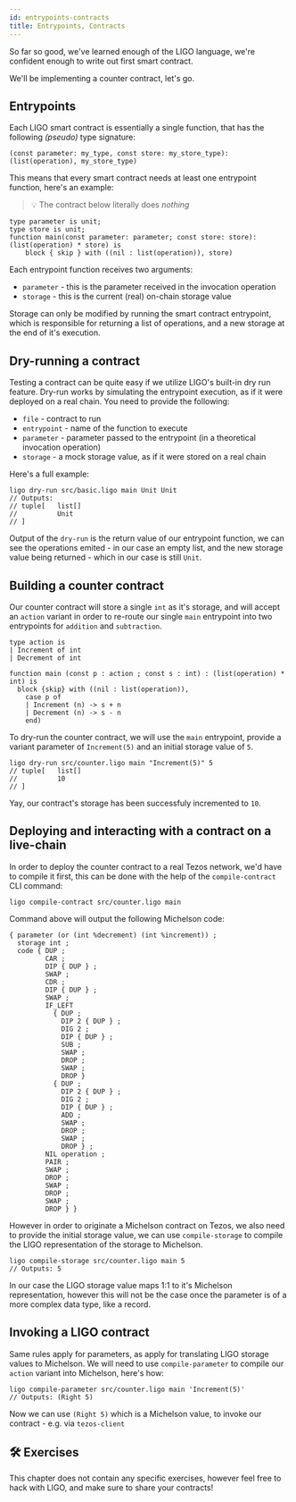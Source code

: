 ```yaml
---
id: entrypoints-contracts
title: Entrypoints, Contracts
---
```


So far so good, we've learned enough of the LIGO language, we're confident enough to write out first smart contract.

We'll be implementing a counter contract, let's go.

## Entrypoints

Each LIGO smart contract is essentially a single function, that has the following *(pseudo)* type signature:

```
(const parameter: my_type, const store: my_store_type): (list(operation), my_store_type)
```

This means that every smart contract needs at least one entrypoint function, here's an example:

> 💡 The contract below literally does *nothing*

```
type parameter is unit;
type store is unit;
function main(const parameter: parameter; const store: store): (list(operation) * store) is
    block { skip } with ((nil : list(operation)), store)
```

Each entrypoint function receives two arguments:
- `parameter` - this is the parameter received in the invocation operation
- `storage` - this is the current (real) on-chain storage value

Storage can only be modified by running the smart contract entrypoint, which is responsible for returning a list of operations, and a new storage at the end of it's execution.

## Dry-running a contract

Testing a contract can be quite easy if we utilize LIGO's built-in dry run feature. Dry-run works by simulating the entrypoint execution, as if it were deployed on a real chain. You need to provide the following:

- `file` - contract to run
- `entrypoint` - name of the function to execute
- `parameter` - parameter passed to the entrypoint (in a theoretical invocation operation)
- `storage` - a mock storage value, as if it were stored on a real chain

Here's a full example:

```
ligo dry-run src/basic.ligo main Unit Unit
// Outputs:
// tuple[   list[]
//          Unit
// ]
```

Output of the `dry-run` is the return value of our entrypoint function, we can see the operations emited - in our case an empty list, and the new storage value being returned - which in our case is still `Unit`.

## Building a counter contract

Our counter contract will store a single `int` as it's storage, and will accept an `action` variant in order to re-route our single `main` entrypoint into two entrypoints for `addition` and `subtraction`. 

```
type action is
| Increment of int
| Decrement of int

function main (const p : action ; const s : int) : (list(operation) * int) is
  block {skip} with ((nil : list(operation)),
    case p of
    | Increment (n) -> s + n
    | Decrement (n) -> s - n
    end)
```

To dry-run the counter contract, we will use the `main` entrypoint, provide a variant parameter of `Increment(5)` and an initial storage value of `5`.

```
ligo dry-run src/counter.ligo main "Increment(5)" 5
// tuple[   list[]
//          10
// ]
```

Yay, our contract's storage has been successfuly incremented to `10`.

## Deploying and interacting with a contract on a live-chain

In order to deploy the counter contract to a real Tezos network, we'd have to compile it first, this can be done with the help of the `compile-contract` CLI command:

```
ligo compile-contract src/counter.ligo main
```

Command above will output the following Michelson code:

```
{ parameter (or (int %decrement) (int %increment)) ;
  storage int ;
  code { DUP ;
         CAR ;
         DIP { DUP } ;
         SWAP ;
         CDR ;
         DIP { DUP } ;
         SWAP ;
         IF_LEFT
           { DUP ;
             DIP 2 { DUP } ;
             DIG 2 ;
             DIP { DUP } ;
             SUB ;
             SWAP ;
             DROP ;
             SWAP ;
             DROP }
           { DUP ;
             DIP 2 { DUP } ;
             DIG 2 ;
             DIP { DUP } ;
             ADD ;
             SWAP ;
             DROP ;
             SWAP ;
             DROP } ;
         NIL operation ;
         PAIR ;
         SWAP ;
         DROP ;
         SWAP ;
         DROP ;
         SWAP ;
         DROP } }
```

However in order to originate a Michelson contract on Tezos, we also need to provide the initial storage value, we can use `compile-storage` to compile the LIGO representation of the storage to Michelson.

```
ligo compile-storage src/counter.ligo main 5
// Outputs: 5
```

In our case the LIGO storage value maps 1:1 to it's Michelson representation, however this will not be the case once the parameter is of a more complex data type, like a record.

## Invoking a LIGO contract

Same rules apply for parameters, as apply for translating LIGO storage values to Michelson. We will need to use `compile-parameter` to compile our `action` variant into Michelson, here's how:

```
ligo compile-parameter src/counter.ligo main 'Increment(5)'
// Outputs: (Right 5)
```

Now we can use `(Right 5)` which is a Michelson value, to invoke our contract - e.g. via `tezos-client`

## 🛠 Exercises

This chapter does not contain any specific exercises, however feel free to hack with LIGO, and make sure to share your contracts!
